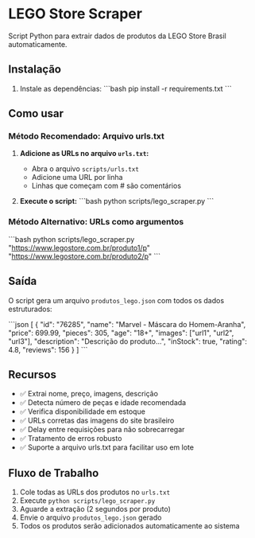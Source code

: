 # LEGO Store Scraper

Script Python para extrair dados de produtos da LEGO Store Brasil automaticamente.

## Instalação

1. Instale as dependências:
\`\`\`bash
pip install -r requirements.txt
\`\`\`

## Como usar

### Método Recomendado: Arquivo urls.txt

1. **Adicione as URLs no arquivo `urls.txt`:**
   - Abra o arquivo `scripts/urls.txt`
   - Adicione uma URL por linha
   - Linhas que começam com # são comentários

2. **Execute o script:**
\`\`\`bash
python scripts/lego_scraper.py
\`\`\`

### Método Alternativo: URLs como argumentos
\`\`\`bash
python scripts/lego_scraper.py "https://www.legostore.com.br/produto1/p" "https://www.legostore.com.br/produto2/p"
\`\`\`

## Saída

O script gera um arquivo `produtos_lego.json` com todos os dados estruturados:

\`\`\`json
[
  {
    "id": "76285",
    "name": "Marvel - Máscara do Homem-Aranha",
    "price": 699.99,
    "pieces": 305,
    "age": "18+",
    "images": ["url1", "url2", "url3"],
    "description": "Descrição do produto...",
    "inStock": true,
    "rating": 4.8,
    "reviews": 156
  }
]
\`\`\`

## Recursos

- ✅ Extrai nome, preço, imagens, descrição
- ✅ Detecta número de peças e idade recomendada  
- ✅ Verifica disponibilidade em estoque
- ✅ URLs corretas das imagens do site brasileiro
- ✅ Delay entre requisições para não sobrecarregar
- ✅ Tratamento de erros robusto
- ✅ Suporte a arquivo urls.txt para facilitar uso em lote

## Fluxo de Trabalho

1. Cole todas as URLs dos produtos no `urls.txt`
2. Execute `python scripts/lego_scraper.py`
3. Aguarde a extração (2 segundos por produto)
4. Envie o arquivo `produtos_lego.json` gerado
5. Todos os produtos serão adicionados automaticamente ao sistema
